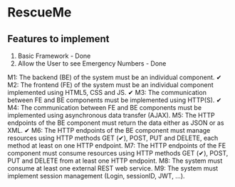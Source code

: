 # RescueMe

## Features to implement

1. Basic Framework - Done
2. Allow the User to see Emergency Numbers - Done

M1: The backend (BE) of the system must be an individual component. &#x2714;
M2: The frontend (FE) of the system must be an individual component implemented using HTML5, CSS and JS. &#x2714;
M3: The communication between FE and BE components must be implemented using HTTP(S). &#x2714;
M4: The communication between FE and BE components must be implemented using asynchronous data transfer (AJAX).
M5: The HTTP endpoints of the BE component must return the data either as JSON or as XML. &#x2714;
M6: The HTTP endpoints of the BE component must manage resources using HTTP methods GET (&#x2714;), POST, PUT and DELETE, each method at least on one HTTP endpoint.
M7: The HTTP endpoints of the FE component must consume resources using HTTP methods GET (&#x2714;), POST, PUT and DELETE from at least one HTTP endpoint.
M8: The system must consume at least one external REST web service.
M9: The system must implement session management (Login, sessionID, JWT, ...).